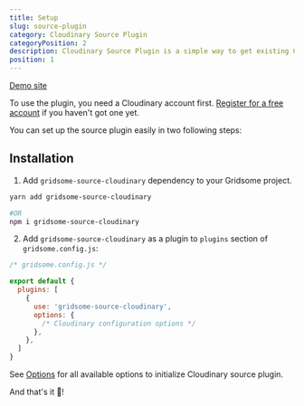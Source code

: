 ```yaml
---
title: Setup
slug: source-plugin
category: Cloudinary Source Plugin
categoryPosition: 2
description: Cloudinary Source Plugin is a simple way to get existing Cloudinary assets to use in Gridsome apps with optimization.
position: 1
---
```


[Demo site](/demo)

To use the plugin, you need a Cloudinary account first. [Register for a free account](https://cloudinary.com/users/register/free) if you haven't got one yet.

You can set up the source plugin easily in two following steps:

## Installation

1. Add `gridsome-source-cloudinary` dependency to your Gridsome project.

  ```bash
  yarn add gridsome-source-cloudinary

  #OR
  npm i gridsome-source-cloudinary
  ```

2. Add `gridsome-source-cloudinary` as a plugin to `plugins` section of `gridsome.config.js`:

  ```js
  /* gridsome.config.js */

  export default {
    plugins: [
      {
        use: 'gridsome-source-cloudinary',
        options: {
          /* Cloudinary configuration options */
        },
      },
    ]
  }
  ```

See [Options](/source-plugin-options) for all available options to initialize Cloudinary source plugin.

And that's it 🎉!
